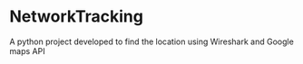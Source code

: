 # NetworkTracking
A python project developed to find the location using Wireshark and Google maps API
